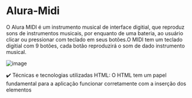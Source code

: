 # Alura-Midi
O Alura MIDI é um instrumento musical de interface digitial, que reproduz sons de instrumentos musicais, por enquanto de uma bateria, ao usuário clicar ou pressionar com teclado em seus botões.O MIDI tem um teclado digitial com 9 botões, cada botão reproduzirá o som de dado instrumento musical. 

![image](https://user-images.githubusercontent.com/120543741/213844593-cf045296-82ff-40f2-9481-610cab2cab9e.png)

✔️ Técnicas e tecnologias utilizadas
HTML: O HTML tem um papel fundamental para a aplicação funcionar corretamente com a inserção dos elementos <audio> que irão prover para o JavaScript os controles de reprodução da mídia carregada. O HTML já virá pronto nos arquivos iniciais do curso;
CSS: O CSS tem papel fundamental para indicar a interação do usuário com a interface gráfica, portanto indica quando os botões são pressionados por mouse ou teclado. O CSS já virá pronto nos arquivos iniciais do curso;
JavaScript: O JavaScript proporcionará programarmos a dinâmica de controle de reprodução de um som, que a princípio está sendo realizada pelo elemento <audio>, e passarmos este controle para os elementos <button>, com todo o cuidado de fazer um código inteligente, sem repetição, que cuida também os aspectos visuais com CSS dinâmico. Abaixo alguns tópicos abordados no curso:
 
 • querySelector;
  
• document;
  
• const;
   
• function;
  
• while;
  
• for;
  
• if;
  
• else;
  
• template string;
  
• event handlers;
